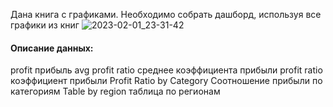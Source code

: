 Дана книга с графиками. Необходимо собрать дашборд, используя все графики из книг
![2023-02-01_23-31-42](https://user-images.githubusercontent.com/122619433/216157487-861b5093-d3f0-4ce0-a64a-70da4239bcb3.png)
#### Описание данных:
profit прибыль 
avg profit ratio среднее коэффициента прибыли
profit ratio коэффициент прибыли
Profit Ratio by Category Соотношение прибыли по категориям
Table by region таблица по регионам
